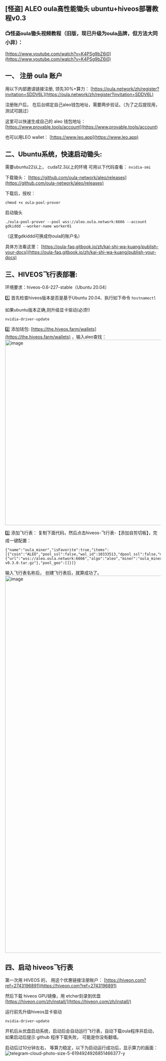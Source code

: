 
## [怪盗] ALEO oula高性能锄头 ubuntu+hiveos部署教程v0.3

### 📺怪盗oula锄头视频教程（旧版，现已升级为oula品牌，但方法大同小异）： 
[https://www.youtube.com/watch?v=K4PSg9bZ6i0](https://www.youtube.com/watch?v=K4PSg9bZ6i0)


## 一、 注册 oula 账户

用以下内部邀请链接注册, 领先30%+算力：
[https://oula.network/zh/register?invitation=SDDV6L](https://oula.network/zh/register?invitation=SDDV6L)

注册账户后， 在后台绑定自己aleo钱包地址，需要两步验证。（为了之后提现用，测试可跳过）

这里可以快速生成自己的 aleo 钱包地址：[https://www.provable.tools/account](https://www.provable.tools/account)

也可以用LEO wallet： [https://www.leo.app](https://www.leo.app)



## 二、Ubuntu系统，快速启动锄头:
需要ubuntu22以上， cuda12.3以上的环境
可用以下代码查看：
```nvidia-smi```

下载锄头：
[https://github.com/oula-network/aleo/releases](https://github.com/oula-network/aleo/releases)

下载后，授权：
```
chmod +x oula-pool-prover
```
启动锄头
```
./oula-pool-prover --pool wss://aleo.oula.network:6666 --account gdkiddd --worker-name worker01
```
（这里gdkiddd可换成你oula的账户名）

具体方法看这里：
[https://oula-faq.gitbook.io/zh/kai-shi-wa-kuang/publish-your-docs](https://oula-faq.gitbook.io/zh/kai-shi-wa-kuang/publish-your-docs)




## 三、HIVEOS飞行表部署:
环境要求：hiveos-0.6-227-stable（Ubuntu 20.04）

1️⃣ 首先检查hiveos版本是否是基于Ubuntu 20.04、执行如下命令
```hostnamectl```

如果ubuntu版本正确,则升级显卡驱动(必须!)
```
nvidia-driver-update
```

2️⃣ 添加钱包:  [https://the.hiveos.farm/wallets](https://the.hiveos.farm/wallets) ，输入aleo查找：
<img width="598" alt="image" src="https://github.com/user-attachments/assets/de7f1a51-fb24-40fa-9447-8b030636a4be">

3️⃣ 添加飞行表：
复制下面代码，然后点击hiveos-飞行表-【添加自剪切板】，完成一键配置：
```
{"name":"oula_miner","isFavorite":true,"items":[{"coin":"ALEO","pool_ssl":false,"wal_id":10333513,"dpool_ssl":false,"miner":"custom","miner_alt":"oula_miner","miner_config":{"url":"wss://aleo.oula.network:6666","algo":"aleo","miner":"oula_miner","template":"%WAL%","install_url":"http://23.106.143.181/oula/oula_miner-v0.3.0.tar.gz"},"pool_geo":[]}]}
```
输入飞行表名称后， 创建飞行表后，就算成功了。
<img width="1217" alt="image" src="https://github.com/user-attachments/assets/21144864-a31a-45dd-9b7d-fa77e945e3b5">




## 四、启动 hiveos飞行表
第一次用 HIVEOS 的， 用这个优惠链接注册账户：
[https://hiveon.com?ref=2743196891](https://hiveon.com?ref=2743196891)

然后下载 hiveos GPU镜像，用 etcher刻录到优盘
[https://hiveon.com/zh/install/](https://hiveon.com/zh/install/)

运行前先升级hiveos显卡驱动
```
nvidia-driver-update
```
开机后从优盘启动系统，启动后会自动运行飞行表，自动下载oula程序并启动，
如果启动后提示 github 程序下载失败， 可能是你没有翻墙。

启动后过10分钟左右， 等算力稳定，以下为启动运行成功后，显示算力的画面：
![telegram-cloud-photo-size-5-6194924926851466377-y](https://github.com/user-attachments/assets/758270a2-11d5-47b1-90d9-edddc5a0dc04)


